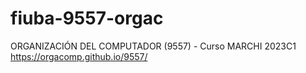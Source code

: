 # fiuba-9557-orgac
ORGANIZACIÓN DEL COMPUTADOR (9557) - Curso MARCHI
2023C1
https://orgacomp.github.io/9557/

